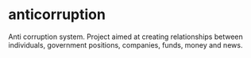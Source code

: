 # anticorruption
Anti corruption system. Project aimed at creating relationships between individuals, government positions, companies, funds, money and news.
